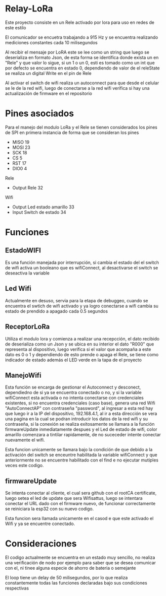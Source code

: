 # Relay-LoRa

Este proyecto consiste en un Rele activado por lora para uso en redes de este estilo

El comunicador se encuetra trabajando a 915 Hz y se encuentra realizando mediciones constantes cada 10 milisegundos

Al recibir el mensaje por LoRA este se lee como un string que luego se deserializa en formato Json, de esta forma se identifica donde exista un en "Rele" y que valor lo sigue, si un 1 o un 0, esti es tomado como un int que por defecto se encuentra en estado 0, dependiendo de valor de el releState se realiza un digital Write en el pin de Rele

Al activar el switch de wifi realiza un autoconnect para que desde el celular se le de la red wifi, luego de conectarse a la red wifi verifica si hay una actualización de firmware en el repositorio

# Pines asociados

Para el manejo del modulo LoRa y el Rele se tienen considerados los pines de SPI en primera instancia de forma que se consideran los pines
* MISO 19
* MOSI 23
* SCK 18
* CS 5
* RST 17
* DIO0 4

Rele
* Output Rele 32

Wifi
* Output Led estado amarillo 33
* Input Switch de estado 34

# Funciones

## EstadoWIFI

Es una función manejada por interrupción, si cambia el estado del el switch de wifi activa un booleano que es wifiConnect, al desactivarse el switch se deseactiva la variable

## Led Wifi

Actualmente en desuso, servia para la etapa de debuggeo, cuando se encuentra el swtich de wifi activado y ya logro conectarse a wifi cambia su estado de prendido a apagado cada 0.5 segundos

## ReceptorLoRa

Utiliza el modulo lora y comienza a realizar una recepcción, el dato recibido de deserializa como un Json y se ubica en su interior el dato "R000" que representa al dispositivo, luego verifica si el valor que acompaña a este dato es 0 o 1 y dependiendo de esto prende o apaga el Rele, se tiene como indicador de estado además el LED verde en la tapa de el proyecto

## ManejoWifi

Esta función se encarga de gestionar el Autoconnect y desconect, dependiedno de si ya se encuentra conectado o no, y si la variable wifiConnect esta activada o no intenta conectarse con credenciales existentes, si no encuentra credenciales (caso base), genera una red Wifi "AutoConnectAP" con contraseña "password", al ingresar a esta red hay que luego ir a la IP del dispositivo, 192.168.4.1, al ir a esta dirección se vera una pagina en la cual se podran introducir los datos de la red wifi y su contraseña, si la conexión se realiza exitosamente se llamara a la función firmwareUpdate inmediatamente despues y el Led de estado de wifi, color amarillo comenzara a tintilar rapidamente, de no suceceder intente conectar nuevamente el wifi.

Esta funcion unicamente se llamara bajo la condición de que debido a la activación del switch se enceuntre habilitada la variable wifiConnect y que anteriormente no se encuentre habilitado con el find e no ejecutar mutiples veces este codigo.

## firmwareUpdate

Se intenta conectar al cliente, el cual sera github con el rootCA certificate, luego setea el led de update que sera Wifisattus, luego se intentara conectar el URL dado con el firmware nuevo, de funcionar correctamente se reiniciara la esp32 con su nuevo codigo.

Esta funcion sera llamada unicamente en el casod e que este activado el Wifi y ya se encuentre conectado.

# Consideraciones

El codigo actualmente se encuentra en un estado muy sencillo, no realiza una verificación de nodo por ejemplo para saber que se desea comunicar con el, ni tinee alguna especie de ahorro de bateria o semejante

El loop tiene un delay de 50 milisegundos, por lo que realiza constantemente todas las funciones declaradas bajo sus condiciones respectivas
